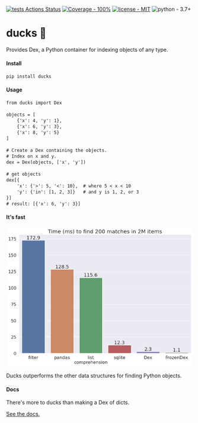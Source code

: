 [![tests Actions Status](https://github.com/manimino/ducks/workflows/tests/badge.svg)](https://github.com/manimino/ducks/actions)
[![Coverage - 100%](https://img.shields.io/static/v1?label=Coverage&message=100%&color=2ea44f)](test/cov.txt)
[![license - MIT](https://img.shields.io/static/v1?label=license&message=MIT&color=2ea44f)](/LICENSE)
![python - 3.7+](https://img.shields.io/static/v1?label=python&message=3.7%2B&color=2ea44f)

# ducks 🦆

Provides Dex, a Python container for indexing objects of any type.

#### Install

```
pip install ducks
```

#### Usage

```
from ducks import Dex

objects = [
    {'x': 4, 'y': 1}, 
    {'x': 6, 'y': 3}, 
    {'x': 8, 'y': 5}
]

# Create a Dex containing the objects. 
# Index on x and y.
dex = Dex(objects, ['x', 'y'])  

# get objects
dex[{                        
    'x': {'>': 5, '<': 10},  # where 5 < x < 10
    'y': {'in': [1, 2, 3]}   # and y is 1, 2, or 3
}]
# result: [{'x': 6, 'y': 3}]
```

#### It's fast

![ducks outperforms comparable data structures](docs/img/perf_bench.png)

Ducks outperforms the other data structures for finding Python objects.

#### Docs

There's more to ducks than making a Dex of dicts. 

[See the docs.](https://ducks.readthedocs.io)

